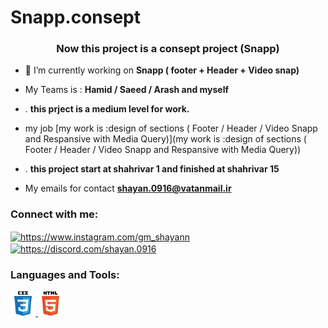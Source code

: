 # Snapp.consept

<h3 align="center">Now this project is a consept project (Snapp)</h3>

- 🔭 I’m currently working on **Snapp ( footer + Header + Video snap)**

- My Teams is : **Hamid / Saeed / Arash and myself**

- . **this prject is a medium level for work.**

- my job [my work is :design of sections ( Footer / Header / Video Snapp and Respansive with Media Query)](my work is :design of sections ( Footer / Header / Video Snapp and Respansive with Media Query))

- . **this project start at shahrivar 1 and finished at shahrivar 15**

- My emails for contact **shayan.0916@vatanmail.ir**
<div align="center">
<h3 align="left">Connect with me:</h3>
<p align="left">
<a href="https://instagram.com/https://www.instagram.com/gm_shayann" target="blank"><img align="center" src="https://raw.githubusercontent.com/rahuldkjain/github-profile-readme-generator/master/src/images/icons/Social/instagram.svg" alt="https://www.instagram.com/gm_shayann" height="30" width="40" /></a>
<a href="https://discord.gg/https://discord.com/shayan.0916" target="blank"><img align="center" src="https://raw.githubusercontent.com/rahuldkjain/github-profile-readme-generator/master/src/images/icons/Social/discord.svg" alt="https://discord.com/shayan.0916" height="30" width="40" /></a>
</p>

<h3 align="left">Languages and Tools:</h3>
<p align="left"> <a href="https://www.w3schools.com/css/" target="_blank" rel="noreferrer"> <img src="https://raw.githubusercontent.com/devicons/devicon/master/icons/css3/css3-original-wordmark.svg" alt="css3" width="40" height="40"/> </a> <a href="https://www.w3.org/html/" target="_blank" rel="noreferrer"> <img src="https://raw.githubusercontent.com/devicons/devicon/master/icons/html5/html5-original-wordmark.svg" alt="html5" width="40" height="40"/> </a> </p>
</div>
